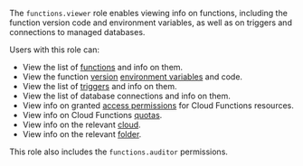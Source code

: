 The `functions.viewer` role enables viewing info on functions, including the function version code and environment variables, as well as on triggers and connections to managed databases.

Users with this role can:
* View the list of [functions](../../functions/concepts/function.md) and info on them.
* View the function [version](../../functions/concepts/function.md#version) [environment variables](../../functions/concepts/runtime/environment-variables.md) and code.
* View the list of [triggers](../../functions/concepts/trigger/index.md) and info on them.
* View the list of database connections and info on them.
* View info on granted [access permissions](../../iam/concepts/access-control/index.md) for Cloud Functions resources.
* View info on Cloud Functions [quotas](../../functions/concepts/limits.md#functions-quotas).
* View info on the relevant [cloud](../../resource-manager/concepts/resources-hierarchy.md#cloud).
* View info on the relevant [folder](../../resource-manager/concepts/resources-hierarchy.md#folder).

This role also includes the `functions.auditor` permissions.